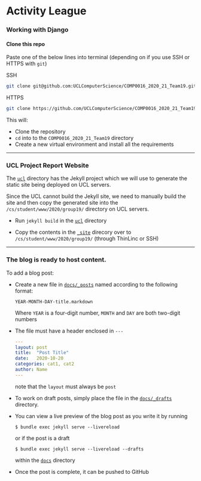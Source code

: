 # Activity League

### Working with Django

#### Clone this repo

Paste one of the below lines into terminal (depending on if you use SSH or HTTPS with `git`)

SSH
```bash
git clone git@github.com:UCLComputerScience/COMP0016_2020_21_Team19.git; cd COMP0016_2020_21_Team19; python -m venv venv; source venv/bin/activate; pip install -r requirements.txt;   
```
HTTPS
```bash
git clone https://github.com/UCLComputerScience/COMP0016_2020_21_Team19.git; cd COMP0016_2020_21_Team19; python -m venv venv; source venv/bin/activate; pip install -r requirements.txt;   
```
This will:
- Clone the repository
- `cd` into to the `COMP0016_2020_21_Team19` directory
- Create a new virtual environment and install all the requirements

---

### UCL Project Report Website

The [`ucl`](ucl) directory has the Jekyll project which we will use to generate the static site being deployed on UCL servers.

Since the UCL cannot build the Jekyll site, we need to manually build the site and then copy the generated site into the `/cs/student/www/2020/group19/` directory on UCL servers.

- Run `jekyll build` in the [`ucl`](ucl) directory

- Copy the contents in the [`_site`](ucl/_site) direcory over to `/cs/student/www/2020/group19/` (through ThinLinc or SSH)


---

### The blog is ready to host content.

To add a blog post:

- Create a new file in [`docs/_posts`](docs/_posts) named according to the following format:

    `YEAR-MONTH-DAY-title.markdown`
    
    Where `YEAR` is a four-digit number, `MONTH` and `DAY` are both two-digit numbers

- The file must have a header enclosed in `---`
    ```yml
    ---
    layout: post
    title:  "Post Title"
    date:   2020-10-20
    categories: cat1, cat2
    author: Name
    ---
    ```
    note that the `layout` must always be `post`

- To work on draft posts, simply place the file in the [`docs/_drafts`](docs/_drafts) directory.

- You can view a live preview of the blog post as you write it by running
    ```
    $ bundle exec jekyll serve --livereload
    ```
    or if the post is a draft
    ```
    $ bundle exec jekyll serve --livereload --drafts
    ```
    within the [`docs`](docs/) directory

- Once the post is complete, it can be pushed to GitHub
